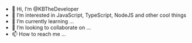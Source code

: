 - 👋 Hi, I’m @KBTheDeveloper
- 👀 I’m interested in JavaScript, TypeScript, NodeJS and other cool things
- 🌱 I’m currently learning ...
- 💞️ I’m looking to collaborate on ...
- 📫 How to reach me ...

<!---
KBTheDeveloper/KBTheDeveloper is a ✨ special ✨ repository because its `README.md` (this file) appears on your GitHub profile.
You can click the Preview link to take a look at your changes.
--->
